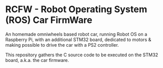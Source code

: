 # RCFW - Robot Operating System (ROS) Car FirmWare

An homemade omniwheels based robot car, running Robot OS on a Raspberry Pi, with an additional STM32 board, dedicated to motors & making possible to drive the car with a PS2 controller.

This repository gathers the C source code to be executed on the STM32 board, a.k.a. the car firmware.

